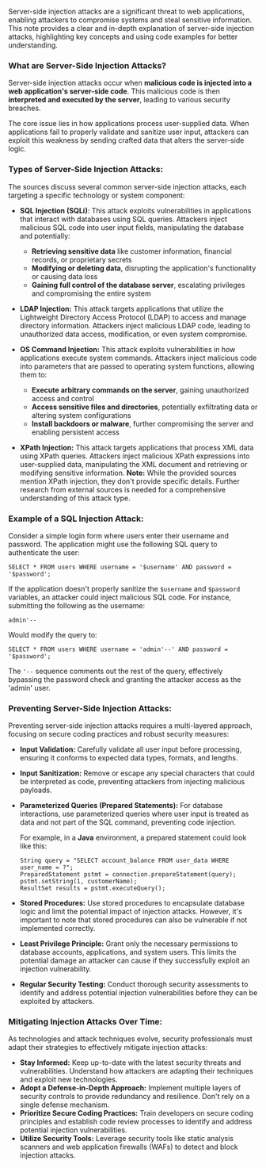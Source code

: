 Server-side injection attacks are a significant threat to web applications, enabling attackers to compromise systems and steal sensitive information. This note provides a clear and in-depth explanation of server-side injection attacks, highlighting key concepts and using code examples for better understanding.

### What are Server-Side Injection Attacks?

Server-side injection attacks occur when **malicious code is injected into a web application's server-side code**. This malicious code is then **interpreted and executed by the server**, leading to various security breaches.

The core issue lies in how applications process user-supplied data. When applications fail to properly validate and sanitize user input, attackers can exploit this weakness by sending crafted data that alters the server-side logic.

### Types of Server-Side Injection Attacks:

The sources discuss several common server-side injection attacks, each targeting a specific technology or system component:

- **SQL Injection (SQLi)**: This attack exploits vulnerabilities in applications that interact with databases using SQL queries. Attackers inject malicious SQL code into user input fields, manipulating the database and potentially:
    - **Retrieving sensitive data** like customer information, financial records, or proprietary secrets
    - **Modifying or deleting data**, disrupting the application's functionality or causing data loss
    - **Gaining full control of the database server**, escalating privileges and compromising the entire system

- **LDAP Injection:** This attack targets applications that utilize the Lightweight Directory Access Protocol (LDAP) to access and manage directory information. Attackers inject malicious LDAP code, leading to unauthorized data access, modification, or even system compromise.

- **OS Command Injection:** This attack exploits vulnerabilities in how applications execute system commands. Attackers inject malicious code into parameters that are passed to operating system functions, allowing them to:
    - **Execute arbitrary commands on the server**, gaining unauthorized access and control
    - **Access sensitive files and directories**, potentially exfiltrating data or altering system configurations
    - **Install backdoors or malware**, further compromising the server and enabling persistent access

- **XPath Injection:** This attack targets applications that process XML data using XPath queries. Attackers inject malicious XPath expressions into user-supplied data, manipulating the XML document and retrieving or modifying sensitive information. **Note:** While the provided sources mention XPath injection, they don't provide specific details. Further research from external sources is needed for a comprehensive understanding of this attack type.

### Example of a SQL Injection Attack:

Consider a simple login form where users enter their username and password. The application might use the following SQL query to authenticate the user:

```
SELECT * FROM users WHERE username = '$username' AND password = '$password';
```

If the application doesn't properly sanitize the `$username` and `$password` variables, an attacker could inject malicious SQL code. For instance, submitting the following as the username:

```
admin'--
```

Would modify the query to:

```
SELECT * FROM users WHERE username = 'admin'--' AND password = '$password';
```

The `'--` sequence comments out the rest of the query, effectively bypassing the password check and granting the attacker access as the 'admin' user.

### Preventing Server-Side Injection Attacks:

Preventing server-side injection attacks requires a multi-layered approach, focusing on secure coding practices and robust security measures:

- **Input Validation:** Carefully validate all user input before processing, ensuring it conforms to expected data types, formats, and lengths.
    
- **Input Sanitization:** Remove or escape any special characters that could be interpreted as code, preventing attackers from injecting malicious payloads.
    
- **Parameterized Queries (Prepared Statements):** For database interactions, use parameterized queries where user input is treated as data and not part of the SQL command, preventing code injection.
    
    For example, in a **Java** environment, a prepared statement could look like this:
    
    ```
    String query = "SELECT account_balance FROM user_data WHERE user_name = ?";
    PreparedStatement pstmt = connection.prepareStatement(query);
    pstmt.setString(1, customerName);
    ResultSet results = pstmt.executeQuery();
    ```
    
- **Stored Procedures:** Use stored procedures to encapsulate database logic and limit the potential impact of injection attacks. However, it's important to note that stored procedures can also be vulnerable if not implemented correctly.
    
- **Least Privilege Principle:** Grant only the necessary permissions to database accounts, applications, and system users. This limits the potential damage an attacker can cause if they successfully exploit an injection vulnerability.
    
- **Regular Security Testing:** Conduct thorough security assessments to identify and address potential injection vulnerabilities before they can be exploited by attackers.
    

### Mitigating Injection Attacks Over Time:

As technologies and attack techniques evolve, security professionals must adapt their strategies to effectively mitigate injection attacks:

- **Stay Informed:** Keep up-to-date with the latest security threats and vulnerabilities. Understand how attackers are adapting their techniques and exploit new technologies.
- **Adopt a Defense-in-Depth Approach:** Implement multiple layers of security controls to provide redundancy and resilience. Don't rely on a single defense mechanism.
- **Prioritize Secure Coding Practices:** Train developers on secure coding principles and establish code review processes to identify and address potential injection vulnerabilities.
- **Utilize Security Tools:** Leverage security tools like static analysis scanners and web application firewalls (WAFs) to detect and block injection attacks.
